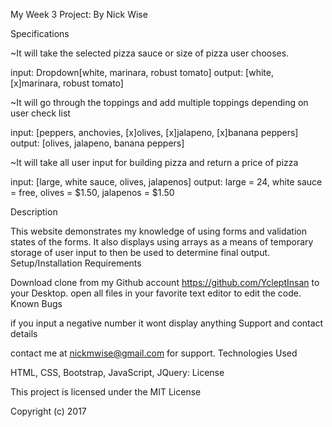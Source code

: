 My Week 3 Project: By Nick Wise

Specifications

~It will take the selected pizza sauce or size of pizza user chooses.

input: Dropdown[white, marinara, robust tomato]
output: [white, [x]marinara, robust tomato]

~It will go through the toppings and add multiple toppings depending on user check list

input: [peppers, anchovies, [x]olives, [x]jalapeno, [x]banana peppers]
output: [olives, jalapeno, banana peppers]

~It will take all user input for building pizza and return a price of pizza

input: [large, white sauce, olives, jalapenos]
output: large = 24, white sauce = free, olives = $1.50, jalapenos = $1.50


Description

This website demonstrates my knowledge of using forms and validation states of the forms. It also displays using arrays as a means of temporary storage of user input to then be used to determine final output.
Setup/Installation Requirements

Download clone from my Github account https://github.com/YcleptInsan to your Desktop. open all files in your favorite text editor to edit the code.
Known Bugs

if you input a negative number it wont display anything
Support and contact details

contact me at nickmwise@gmail.com for support.
Technologies Used

HTML, CSS, Bootstrap, JavaScript, JQuery:
License

This project is licensed under the MIT License

Copyright (c) 2017

